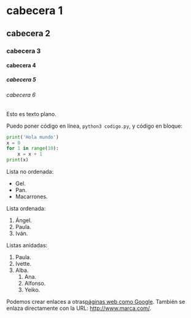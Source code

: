 # cabecera 1

## cabecera 2

### cabecera 3

#### cabecera 4

##### cabecera 5

###### cabecera 6

Esto es texto plano.

Puedo poner código en línea, `python3 codigo.py`, y código en bloque:

```python
print('Hola mundo')
x = 0
for 1 in range(10):
    x = x + 1
print(x)
```

Lista no ordenada:

* Gel.
* Pan.
* Macarrones.

Lista ordenada:

1. Ángel.
2. Paula.
3. Iván.

Listas anidadas:

1. Paula.
2. Ivette.
3. Alba.
    1. Ana.
    2. Alfonso.
    3. Yeiko.
    
Podemos crear enlaces a otras[páginas web como Google](http://google.com). También se enlaza directamente con la URL:
http://www.marca.com/.
